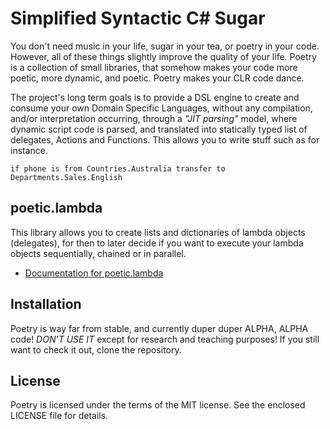 
# Simplified Syntactic C# Sugar

You don't need music in your life, sugar in your tea, or poetry in your code.
However, all of these things slightly improve the quality of your life. Poetry
is a collection of small libraries, that somehow makes your code more poetic,
more dynamic, and poetic. Poetry makes your CLR code dance.

The project's long term goals is to provide a DSL engine to create and consume
your own Domain Specific Languages, without any compilation, and/or
interpretation occurring, through a _"JIT parsing"_ model, where dynamic script
code is parsed, and translated into statically typed list of delegates, Actions
and Functions. This allows you to write stuff such as for instance.

```
if phone is from Countries.Australia transfer to Departments.Sales.English
```

## poetic.lambda

This library allows you to create lists and dictionaries of lambda objects
(delegates), for then to later decide if you want to execute your lambda
objects sequentially, chained or in parallel.

* [Documentation for poetic.lambda](docs/poetic.lambda.md)

## Installation

Poetry is way far from stable, and currently duper duper ALPHA, ALPHA code!
_DON'T USE IT_ except for research and teaching purposes! If you still want
to check it out, clone the repository.

## License

Poetry is licensed under the terms of the MIT license. See the enclosed LICENSE
file for details.

